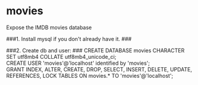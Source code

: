 # movies
Expose the IMDB movies database


###1. Install mysql if you don't already have it. ###

###2. Create db and user: ###
CREATE DATABASE movies CHARACTER SET utf8mb4 COLLATE utf8mb4_unicode_ci;  
CREATE USER 'movies'@'localhost' identified by 'movies';  
GRANT INDEX, ALTER, CREATE, DROP, SELECT, INSERT, DELETE, UPDATE, REFERENCES, LOCK TABLES ON movies.* TO 'movies'@'localhost';
